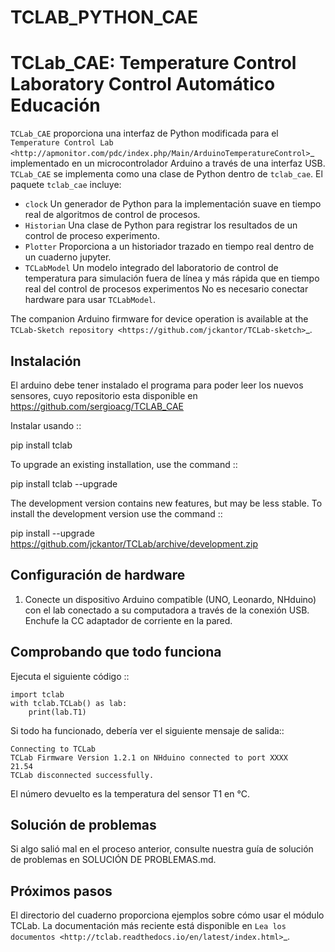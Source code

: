 # TCLAB_PYTHON_CAE
TCLab_CAE: Temperature Control Laboratory Control Automático Educación
=======================================================================


``TCLab_CAE`` proporciona una interfaz de Python modificada para el
`Temperature Control Lab <http://apmonitor.com/pdc/index.php/Main/ArduinoTemperatureControl>`_
implementado en un microcontrolador Arduino a través de una interfaz USB.
``TCLab_CAE`` se implementa como una clase de Python dentro
de ``tclab_cae``.  El paquete  ``tclab_cae`` incluye:

* ``clock`` Un generador de Python para la implementación suave en tiempo real de
   algoritmos de control de procesos.
* ``Historian`` Una clase de Python para registrar los resultados de un control de proceso
   experimento.
* ``Plotter`` Proporciona a un historiador trazado en tiempo real dentro de un
   cuaderno jupyter.
* ``TCLabModel`` Un modelo integrado del laboratorio de control de temperatura
   para simulación fuera de línea y más rápida que en tiempo real del control de procesos
   experimentos No es necesario conectar hardware para usar ``TCLabModel``.

The companion Arduino firmware for device operation is available at the
`TCLab-Sketch repository <https://github.com/jckantor/TCLab-sketch>`_.


Instalación
------------

El arduino debe tener instalado el programa para poder leer los nuevos sensores, cuyo repositorio esta disponible en 
<https://github.com/sergioacg/TCLAB_CAE>

Instalar usando ::

   pip install tclab
   
To upgrade an existing installation, use the command ::

   pip install tclab --upgrade


The development version contains new features, but may be less stable. To install the development version use the command ::

   pip install --upgrade https://github.com/jckantor/TCLab/archive/development.zip


Configuración de hardware
--------------

1. Conecte un dispositivo Arduino compatible (UNO, Leonardo, NHduino) con el
    lab conectado a su computadora a través de la conexión USB. Enchufe la CC
    adaptador de corriente en la pared.



Comprobando que todo funciona
------------------------------

Ejecuta el siguiente código ::

    import tclab
    with tclab.TCLab() as lab:
        print(lab.T1)

Si todo ha funcionado, debería ver el siguiente mensaje de salida::

    Connecting to TCLab
    TCLab Firmware Version 1.2.1 on NHduino connected to port XXXX
    21.54
    TCLab disconnected successfully.

El número devuelto es la temperatura del sensor T1 en °C.


Solución de problemas
---------------

Si algo salió mal en el proceso anterior, consulte nuestra guía de solución de problemas
en SOLUCIÓN DE PROBLEMAS.md.

Próximos pasos
----------

El directorio del cuaderno proporciona ejemplos sobre cómo usar el módulo TCLab.
La documentación más reciente está disponible en
`Lea los documentos <http://tclab.readthedocs.io/en/latest/index.html>`_.

